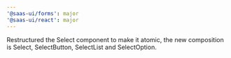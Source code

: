 ```yaml
---
'@saas-ui/forms': major
'@saas-ui/react': major
---
```


Restructured the Select component to make it atomic, the new composition is Select, SelectButton, SelectList and SelectOption.
